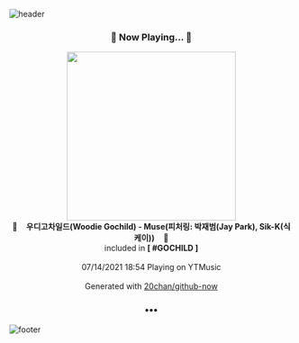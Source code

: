 ![header](https://capsule-render.vercel.app/api?type=wave&height=170&section=header&text=Hi.%20I'm%20SHIFT&fontColor=090707&fontAlignX=45&fontAlignY=65&fontSize=100)

<h3 align="center">🎵 Now Playing... 🎵</h3>
<p align="center">
  <a href="https://music.youtube.com/watch?v=htRPMV1mI-c">
    <img width="300" src="https://lh3.googleusercontent.com/jxSh_82OTSDl4AVVOaU4B31SL8YE2p6UKAPMWHOO3b_kFWOxyTt6K6am3CO77XgmtCznVsHcooRW_9EM">
  </a>
  <br>
  🎵&nbsp&nbsp&nbsp <b>우디고차일드(Woodie Gochild)  - Muse(피처링: 박재범(Jay Park), Sik-K(식케이))</b> &nbsp&nbsp&nbsp🎵
  <br>
  included in <b>[ #GOCHILD ]</b>
  
  <br />
  <br />
  07/14/2021 18:54 Playing on YTMusic
  <br />
  <br />
  Generated with <a href="https://github.com/20chan/github-now">20chan/github-now</a>
</p>

<h3 align="center">•••</h3>

![footer](https://capsule-render.vercel.app/api?type=wave&height=150&section=footer)
